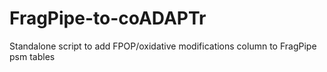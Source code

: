 # FragPipe-to-coADAPTr
Standalone script to add FPOP/oxidative modifications column to FragPipe psm tables
